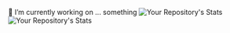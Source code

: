 🔭 I’m currently working on ... something
![Your Repository's Stats](https://github-readme-stats.vercel.app/api?username=TeamD01&show_icons=true)
![Your Repository's Stats](https://github-readme-stats.vercel.app/api/top-langs/?username=TeamD01&theme=blue-green)

<!--
**TeamD01/TeamD01** is a ✨ _special_ ✨ repository because its `README.md` (this file) appears on your GitHub profile.

Here are some ideas to get you started:

- 🔭 I’m currently working on ...
- 🌱 I’m currently learning ...
- 👯 I’m looking to collaborate on ...
- 🤔 I’m looking for help with ...
- 💬 Ask me about ...
- 📫 How to reach me: ...
- 😄 Pronouns: ...
- ⚡ Fun fact: ...
-->

